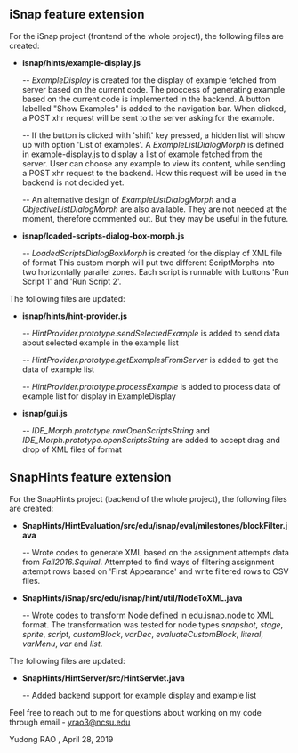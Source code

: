 ## iSnap feature extension
For the iSnap project (frontend of the whole project), the following files are created:
  - **isnap/hints/example-display.js**

    -- *ExampleDisplay* is created for the display of example fetched from server based on the current code. The proccess of generating example based on the current code is implemented in the backend. A button labelled "Show Examples" is added to the navigation bar. When clicked, a POST xhr request will be sent to the server asking for the example.

    -- If the button is clicked with 'shift' key pressed, a hidden list will show up with option 'List of examples'. A *ExampleListDialogMorph* is defined in example-display.js to display a list of example fetched from the server. User can choose any example to view its content, while sending a POST xhr request to the backend. How this request will be used in the backend is not decided yet.

    -- An alternative design of *ExampleListDialogMorph* and a *ObjectiveListDialogMorph* are also available. They are not needed at the moment, therefore commented out. But they may be useful in the future.
  - **isnap/loaded-scripts-dialog-box-morph.js**

    -- *LoadedScriptsDialogBoxMorph* is created for the display of XML file of format
    <scripts><script>...</script><script>...</script></scripts>
    This custom morph will put two different ScriptMorphs into two horizontally parallel zones. Each script is runnable with buttons 'Run Script 1' and 'Run Script 2'.

The following files are updated:
  - **isnap/hints/hint-provider.js**

    -- *HintProvider.prototype.sendSelectedExample* is added to send data about selected example in the example list

    -- *HintProvider.prototype.getExamplesFromServer* is added to get the data of example list

    -- *HintProvider.prototype.processExample* is added to process data of example list for display in ExampleDisplay
  - **isnap/gui.js**

    -- *IDE_Morph.prototype.rawOpenScriptsString* and *IDE_Morph.prototype.openScriptsString* are added to accept drag and drop of XML files of format <scripts><script>…</script><script>…</script></scripts>

## SnapHints feature extension
For the SnapHints project (backend of the whole project), the following files are created:
  - **SnapHints/HintEvaluation/src/edu/isnap/eval/milestones/blockFilter.java**

    -- Wrote codes to generate XML based on the assignment attempts data from *Fall2016.Squiral*. Attempted to find ways of filtering assignment attempt rows based on 'First Appearance' and write filtered rows to CSV files.
  - **SnapHints/iSnap/src/edu/isnap/hint/util/NodeToXML.java**

    -- Wrote codes to transform Node defined in edu.isnap.node to XML format. The transformation was tested for node types *snapshot*, *stage*, *sprite*, *script*, *customBlock*, *varDec*, *evaluateCustomBlock*, *literal*, *varMenu*, *var* and *list*.

The following files are updated:
  - **SnapHints/HintServer/src/HintServlet.java**

    -- Added backend support for example display and example list

Feel free to reach out to me for questions about working on my code through email -  yrao3@ncsu.edu

Yudong RAO , April 28, 2019